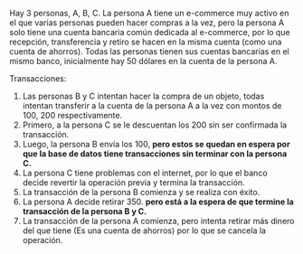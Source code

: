Hay 3 personas, A, B, C. La persona A tiene un e-commerce muy activo en el que varias personas pueden hacer compras a la vez, pero la persona A solo tiene una cuenta bancaria común dedicada al e-commerce, por lo que recepción, transferencia y retiro se hacen en la misma cuenta (como una cuenta de ahorros). Todas las personas tienen sus cuentas bancarias en el mismo banco, inicialmente hay 50 dólares en la cuenta de la persona A.

Transacciones:
1. Las personas B y C intentan hacer la compra de un objeto, todas intentan transferir a la cuenta de la persona A a la vez con montos de 100, 200 respectivamente.
2. Primero, a la persona C se le descuentan los 200 sin ser confirmada la transacción.
3. Luego, la persona B envía los 100, **pero estos se quedan en espera por que la base de datos tiene transacciones sin terminar con la persona C.**
4. La persona C tiene problemas con el internet, por lo que el banco decide revertir la operación previa y termina la transacción.
5. La transacción de la persona B comienza y se realiza con éxito.
6.  La persona A decide retirar 350. **pero está a la espera de que termine la transacción de la persona B y C.**
7. La transacción de la persona A comienza, pero intenta retirar más dinero del que tiene (Es una cuenta de ahorros) por lo que se cancela la operación.